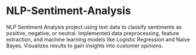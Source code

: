 # NLP-Sentiment-Analysis
NLP Sentiment Analysis project using text data to classify sentiments as positive, negative, or neutral. Implemented data preprocessing, feature extraction, and machine learning models like Logistic Regression and Naive Bayes. Visualizes results to gain insights into customer opinions.
